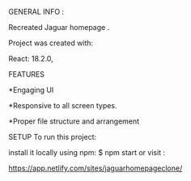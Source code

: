 
GENERAL INFO :

Recreated Jaguar  homepage .

Project was created with:

React: 18.2.0,

FEATURES

*Engaging UI

*Responsive to all screen types.

*Proper file structure and arrangement

SETUP To run this project:

install it locally using npm: $ npm start or visit :

https://app.netlify.com/sites/jaguarhomepageclone/
